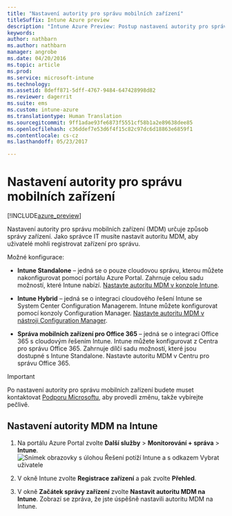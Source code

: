 ```yaml
---
title: "Nastavení autority pro správu mobilních zařízení"
titleSuffix: Intune Azure preview
description: "Intune Azure Preview: Postup nastavení autority pro správu mobilních zařízení v Intune "
keywords: 
author: nathbarn
ms.author: nathbarn
manager: angrobe
ms.date: 04/20/2016
ms.topic: article
ms.prod: 
ms.service: microsoft-intune
ms.technology: 
ms.assetid: 8deff871-5dff-4767-9484-647428998d82
ms.reviewer: dagerrit
ms.suite: ems
ms.custom: intune-azure
ms.translationtype: Human Translation
ms.sourcegitcommit: 9ff1adae93fe6873f5551cf58b1a2e89638dee85
ms.openlocfilehash: c36ddef7e53d6f4f15c82c97dc6d18863e6859f1
ms.contentlocale: cs-cz
ms.lasthandoff: 05/23/2017

---
```


# <a name="set-the-mobile-device-management-authority"></a>Nastavení autority pro správu mobilních zařízení

[!INCLUDE[azure_preview](./includes/azure_preview.md)]

Nastavení autority pro správu mobilních zařízení (MDM) určuje způsob správy zařízení. Jako správce IT musíte nastavit autoritu MDM, aby uživatelé mohli registrovat zařízení pro správu.

Možné konfigurace:

- **Intune Standalone** – jedná se o pouze cloudovou správu, kterou můžete nakonfigurovat pomocí portálu Azure Portal. Zahrnuje celou sadu možností, které Intune nabízí. [Nastavte autoritu MDM v konzole Intune](#mdm-authority-set-to-intune).

- **Intune Hybrid** – jedná se o integraci cloudového řešení Intune se System Center Configuration Managerem. Intune můžete konfigurovat pomocí konzoly Configuration Manager. [Nastavte autoritu MDM v nástroji Configuration Manager](https://docs.microsoft.com/sccm/mdm/deploy-use/configure-intune-subscription).

- **Správa mobilních zařízení pro Office 365** – jedná se o integraci Office 365 s cloudovým řešením Intune. Intune můžete konfigurovat z Centra pro správu Office 365. Zahrnuje dílčí sadu možností, které jsou dostupné s Intune Standalone. Nastavte autoritu MDM v Centru pro správu Office 365.

>[!IMPORTANT]
>Po nastavení autority pro správu mobilních zařízení budete muset kontaktovat [Podporu Microsoftu](https://docs.microsoft.com/intune-classic/troubleshoot/get-support), aby provedli změnu, takže vybírejte pečlivě.

## <a name="set-mdm-authority-to-intune"></a>Nastavení autority MDM na Intune

1. Na portálu Azure Portal zvolte **Další služby** > **Monitorování + správa** > **Intune**.
  ![Snímek obrazovky s úlohou Řešení potíží Intune a s odkazem Vybrat uživatele](media/set-mdm-auth.png)
2. V okně Intune zvolte **Registrace zařízení** a pak zvolte **Přehled**.

3. V okně **Začátek správy zařízení** zvolte **Nastavit autoritu MDM na Intune**. Zobrazí se zpráva, že jste úspěšně nastavili autoritu MDM na Intune.

